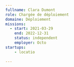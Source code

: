 ```yaml
---
fullname: Clara Dumont
role: Chargée de déploiement
domaine: Déploiement
missions:
  - start: 2021-03-29
    end: 2022-12-31
    status: independent
    employer: Octo
startups:
    - locatio
    
---
```


